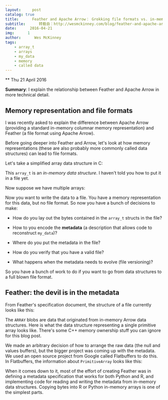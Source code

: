 ```yaml
---
layout:     post
catalog: true
title:      Feather and Apache Arrow： Grokking file formats vs. in-memory representations
subtitle:      转载自：http://wesmckinney.com/blog/feather-and-apache-arrow/
date:      2016-04-21
img:      1
author:      Wes McKinney
tags:
    - array_t
    - arrays
    - my_data
    - memory
    - called data
---
```






** Thu 21 April 2016

 

**Summary**: I explain the relationship between Feather and Apache Arrow in
more technical detail.

## Memory representation and file formats

I was recently asked to explain the difference between Apache Arrow
(providing a standard in-memory columnar memory representation) and
Feather (a file format using Apache Arrow).

Before going deeper into Feather and Arrow, let's look at how memory
representations (these are also probably more commonly called data
structures) can lead to file formats.

Let's take a simplified array data structure in C:

This `array_t` is an *in-memory data structure*. I haven't told you how to put
it in a file yet.

Now suppose we have multiple arrays:

Now you want to write the data to a file. You have a memory representation for
this data, but no file format. So now you have a bunch of decisions to make:

- How do you lay out the bytes contained in the `array_t` structs in the file?

- How to you encode the **metadata** (a description that allows code to reconstruct `my_data`)?

- Where do you put the metadata in the file?

- How do you verify that you have a valid file?

- What happens when the metadata needs to evolve (file versioning)?


So you have a bunch of work to do if you want to go from data structures to a
full blown file format.

## Feather: the devil is in the metadata

From Feather's specification document, the structure of a file currently
looks like this:

The `ARRAY` blobs are data that originated from in-memory Arrow data
structures. Here is what the data structure representing a single primitive
array looks like. There's some C++ memory ownership stuff you can ignore for
this blog post.

We made an arbitrary decision of how to arrange the raw data (the null and
values buffers), but the bigger project was coming up with the metadata. We
used an open source project from Google called Flatbuffers to do this. In
Flatbuffers, the information about `PrimitiveArray` looks like this:

When it comes down to it, most of the effort of creating Feather was in
defining a metadata specification that works for both Python and R, and
implementing code for reading and writing the metadata from in-memory data
structures. Copying bytes into R or Python in-memory arrays is one of the
simplest parts.
